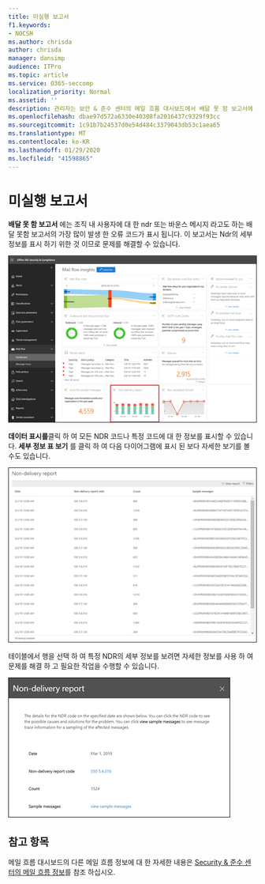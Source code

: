 ```yaml
---
title: 미실행 보고서
f1.keywords:
- NOCSH
ms.author: chrisda
author: chrisda
manager: dansimp
audience: ITPro
ms.topic: article
ms.service: O365-seccomp
localization_priority: Normal
ms.assetid: ''
description: 관리자는 보안 & 준수 센터의 메일 흐름 대시보드에서 배달 못 함 보고서에 대해 알아볼 수 있습니다.
ms.openlocfilehash: dbae97d572a6330e40308fa2016437c9329f93cc
ms.sourcegitcommit: 1c91b7b24537d0e54d484c3379043db53c1aea65
ms.translationtype: MT
ms.contentlocale: ko-KR
ms.lasthandoff: 01/29/2020
ms.locfileid: "41598865"
---
```

# <a name="non-delivery-report"></a>미실행 보고서

**배달 못 함 보고서** 에는 조직 내 사용자에 대 한 ndr 또는 바운스 메시지 라고도 하는 배달 못함 보고서의 가장 많이 발생 한 오류 코드가 표시 됩니다. 이 보고서는 Ndr의 세부 정보를 표시 하기 위한 것 이므로 문제를 해결할 수 있습니다.

![보안 & 준수 센터의 메일 흐름 대시보드의 배달 못 함 보고서](../media/non-delivery-report-selected.png)

**데이터 표시를**클릭 하 여 모든 NDR 코드나 특정 코드에 대 한 정보를 표시할 수 있습니다. **세부 정보 표 보기** 를 클릭 하 여 다음 다이어그램에 표시 된 보다 자세한 보기를 볼 수도 있습니다.

![배달 못 함 보고서의 정보 테이블 보기](../media/non-delivery-report-view-details-table.png)

테이블에서 행을 선택 하 여 특정 NDR의 세부 정보를 보려면 자세한 정보를 사용 하 여 문제를 해결 하 고 필요한 작업을 수행할 수 있습니다.

![배달 못 함 보고서의 세부 정보 테이블에서 행 선택](../media/non-delivery-report-details-table-select-row.png)

## <a name="see-also"></a>참고 항목

메일 흐름 대시보드의 다른 메일 흐름 정보에 대 한 자세한 내용은 [Security & 준수 센터의 메일 흐름 정보](mail-flow-insights-v2.md)를 참조 하십시오.
